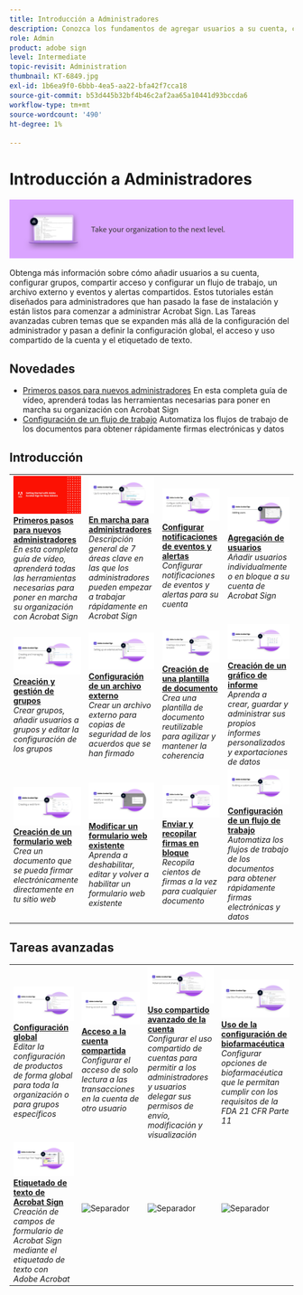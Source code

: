 ```yaml
---
title: Introducción a Administradores
description: Conozca los fundamentos de agregar usuarios a su cuenta, configurar grupos, compartir acceso y configurar un flujo de trabajo, un archivo externo y eventos y alertas compartidos
role: Admin
product: adobe sign
level: Intermediate
topic-revisit: Administration
thumbnail: KT-6849.jpg
exl-id: 1b6ea9f0-6bbb-4ea5-aa22-bfa42f7cca18
source-git-commit: b53d445b32bf4b46c2af2aa65a10441d93bccda6
workflow-type: tm+mt
source-wordcount: '490'
ht-degree: 1%

---
```


# Introducción a Administradores

![Imagen de administradores de Sign](../assets/Hero-Admin.png)

Obtenga más información sobre cómo añadir usuarios a su cuenta, configurar grupos, compartir acceso y configurar un flujo de trabajo, un archivo externo y eventos y alertas compartidos. Estos tutoriales están diseñados para administradores que han pasado la fase de instalación y están listos para comenzar a administrar Acrobat Sign. Las Tareas avanzadas cubren temas que se expanden más allá de la configuración del administrador y pasan a definir la configuración global, el acceso y uso compartido de la cuenta y el etiquetado de texto.

## Novedades

* [Primeros pasos para nuevos administradores](get-started-admin.md)
En esta completa guía de vídeo, aprenderá todas las herramientas necesarias para poner en marcha su organización con Acrobat Sign
* [Configuración de un flujo de trabajo](building-a-custom-workflow.md)
Automatiza los flujos de trabajo de los documentos para obtener rápidamente firmas electrónicas y datos

## Introducción

<table style="table-layout:fixed">
<tr>
  <td>
    <a href="get-started-admin.md">
      <img alt="Primeros pasos para nuevos administradores" src="../assets/Gettingstartedadmin_1280.png" />
    </a>
    <div>
    <a href="get-started-admin.md"><strong>Primeros pasos para nuevos administradores</strong></a>
    </div>
    <em>En esta completa guía de vídeo, aprenderá todas las herramientas necesarias para poner en marcha su organización con Acrobat Sign</em>
    <br>
  </td>
  <td>
    <a href="up-and-running-admin.md">
      <img alt="En marcha para administradores" src="../assets/Up-Running.png" />
    </a>
    <div>
    <a href="up-and-running-admin.md"><strong>En marcha para administradores</strong></a>
    </div>
    <em>Descripción general de 7 áreas clave en las que los administradores pueden empezar a trabajar rápidamente en Acrobat Sign</em>
    <br>
  </td>
  <td>
    <a href="set-up-shared-events-and-alert.md">
      <img alt="Configuración de alertas y eventos compartidos" src="../assets/Notifications_1280.png" />
    </a>
    <div>
    <a href="set-up-shared-events-and-alert.md"><strong>Configurar notificaciones de eventos y alertas</strong></a>
    </div>
    <em>Configurar notificaciones de eventos y alertas para su cuenta</em>
    <br>
  </td>
  <td>
    <a href="add-users-to-your-account.md">
      <img alt="Adición de usuarios" src="../assets/Adding-Users.png" />
    </a>
    <div>
    <a href="add-users-to-your-account.md"><strong>Agregación de usuarios</strong></a>
    </div>
    <em>Añadir usuarios individualmente o en bloque a su cuenta de Acrobat Sign</em>
    <br>
  </td>
</tr>
<tr>
 <td>
    <a href="create-and-manage-groups.md">
      <img alt="Creación y gestión de grupos" src="../assets/Creating-Groups.png" />
    </a>
    <div>
    <a href="create-and-manage-groups.md"><strong>Creación y gestión de grupos</strong></a>
    </div>
    <em>Crear grupos, añadir usuarios a grupos y editar la configuración de los grupos</em>
    <br>
  </td>
  <td>
    <a href="set-up-your-external-archive.md">
      <img alt="Configuración de un archivo externo" src="../assets/ExternalArchive.png" />
    </a>
    <div>
    <a href="set-up-your-external-archive.md"><strong>Configuración de un archivo externo</strong></a>
    </div>
    <em>Crear un archivo externo para copias de seguridad de los acuerdos que se han firmado</em>
    <br>
  </td>
  <td>
    <a href="../sign-advanced-users/create-a-template.md">
      <img alt="Creación de una plantilla de documento" src="../assets/Template.png" />
    </a>
    <div>
    <a href="../sign-advanced-users/create-a-template.md"><strong>Creación de una plantilla de documento</strong></a>
    </div>
    <em>Crea una plantilla de documento reutilizable para agilizar y mantener la coherencia</em>
    <br>
  </td>
  <td>
    <a href="create-a-report.md">
      <img alt="Creación de un gráfico de informe" src="../assets/Reportchart.png" />
    </a>
    <div>
    <a href="create-a-report.md"><strong>Creación de un gráfico de informe</strong></a>
    </div>
    <em>Aprenda a crear, guardar y administrar sus propios informes personalizados y exportaciones de datos</em>
    <br>
  </td>
</tr>
<tr>
  <td>
    <a href="../sign-advanced-users/webform.md">
      <img alt="Creación de un formulario web" src="../assets/Webform.png" />
    </a>
    <div>
    <a href="../sign-advanced-users/webform.md"><strong>Creación de un formulario web</strong></a>
    </div>
    <em>Crea un documento que se pueda firmar electrónicamente directamente en tu sitio web</em>
    <br>
  </td>
  <td>
    <a href="../sign-advanced-users/modify-webform.md">
      <img alt="Modificar un formulario web existente" src="../assets/Modifywebform.png" />
    </a>
    <div>
    <a href="../sign-advanced-users/modify-webform.md"><strong>Modificar un formulario web existente</strong></a>
    </div>
    <em>Aprenda a deshabilitar, editar y volver a habilitar un formulario web existente</em>
    <br>
  </td>
  <td>
    <a href="../sign-advanced-users/megasign.md">
      <img alt="Enviar y recopilar firmas en bloque" src="../assets/Megasign.png" />
    </a>
    <div>
    <a href="../sign-advanced-users/megasign.md"><strong>Enviar y recopilar firmas en bloque</strong></a>
    </div>
    <em>Recopila cientos de firmas a la vez para cualquier documento</em>
    <br>
  </td>
   <td>
    <a href="building-a-custom-workflow.md">
      <img alt="Configuración de un flujo de trabajo" src="../assets/BuildingWorkflow.png" />
    </a>
    <div>
    <a href="building-a-custom-workflow.md"><strong>Configuración de un flujo de trabajo</strong></a>
    </div>
    <em>Automatiza los flujos de trabajo de los documentos para obtener rápidamente firmas electrónicas y datos</em>
    <br>
  </td>
</tr>
</table>

## Tareas avanzadas

<table style="table-layout:fixed">
<tr>
  <td>
    <a href="learn-about-global-settings.md">
      <img alt="Configuración global" src="../assets/GlobalSettings_1280.png">
    </a>
    <div>
    <a href="learn-about-global-settings.md"><strong>Configuración global</strong></a>
    </div>
    <em>Editar la configuración de productos de forma global para toda la organización o para grupos específicos</em>
    <br>
  </td>
  <td>
    <a href="share-account-access.md">
      <img alt="Acceso a la cuenta compartida" src="../assets/SharingAccess.png" />
    </a>  
    <div>
    <a href="share-account-access.md"><strong>Acceso a la cuenta compartida</strong></a>
    </div>
    <em>Configurar el acceso de solo lectura a las transacciones en la cuenta de otro usuario</em>
    <br>
  </td>
  <td>
    <a href="advanced-account-sharing.md">
      <img alt="Uso compartido avanzado de la cuenta" src="../assets/AdvancedSharing_1280.png" />
    </a>
    <div>
    <a href="advanced-account-sharing.md"><strong>Uso compartido avanzado de la cuenta</strong></a>
    </div>
    <em>Configurar el uso compartido de cuentas para permitir a los administradores y usuarios delegar sus permisos de envío, modificación y visualización</em>
    <br>
  </td>
  <td>
    <a href="use-bio-pharma-settings.md">
      <img alt="Uso de la configuración de biofarmacéutica" src="../assets/Bio_1280.png" />
    </a>
    <div>
    <a href="use-bio-pharma-settings.md"><strong>Uso de la configuración de biofarmacéutica</strong></a>
    </div>
    <em>Configurar opciones de biofarmacéutica que le permitan cumplir con los requisitos de la FDA 21 CFR Parte 11</em>
    <br>
  </td> 
</tr>
<tr>
   <td>
     <a href="../sign-advanced-users/adobe-sign-text-tagging.md">
      <img alt="Etiquetado de texto de Acrobat Sign" src="../assets/Text-Tagging.png" />
    </a>
    <div>
    <a href="../sign-advanced-users/adobe-sign-text-tagging.md"><strong>Etiquetado de texto de Acrobat Sign</strong></a>
    <div>
    <em>Creación de campos de formulario de Acrobat Sign mediante el etiquetado de texto con Adobe Acrobat</em>
    <br>
  </td>
  <td>
    <img alt="Separador" src="../assets/Grayspacer.png" />
    <div>
    <br>
  </td>
  <td>
    <img alt="Separador" src="../assets/Grayspacer.png" />
    <div>
    <br>
  </td>
  <td>
    <img alt="Separador" src="../assets/Grayspacer.png" />
    <div>
    <br>
  </td>
</tr>
</table>
